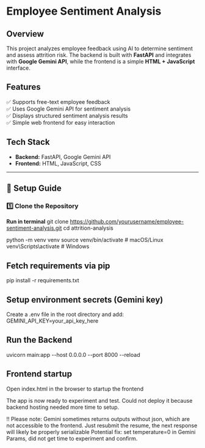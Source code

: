 # Employee Sentiment Analysis

## Overview
This project analyzes employee feedback using AI to determine sentiment and assess attrition risk. The backend is built with **FastAPI** and integrates with **Google Gemini API**, while the frontend is a simple **HTML + JavaScript** interface.

## Features
✅ Supports free-text employee feedback  
✅ Uses Google Gemini API for sentiment analysis  
✅ Displays structured sentiment analysis results  
✅ Simple web frontend for easy interaction  

## Tech Stack
- **Backend:** FastAPI, Google Gemini API  
- **Frontend:** HTML, JavaScript, CSS  

---

## 🚀 Setup Guide

### 1️⃣ Clone the Repository  
**Run in terminal**
git clone https://github.com/yourusername/employee-sentiment-analysis.git
cd attrition-analysis

python -m venv venv
source venv/bin/activate   # macOS/Linux
venv\Scripts\activate      # Windows

## Fetch requirements via pip
pip install -r requirements.txt 

## Setup environment secrets (Gemini key)
Create a .env file in the root directory and add:
GEMINI_API_KEY=your_api_key_here

##  Run the Backend
uvicorn main:app --host 0.0.0.0 --port 8000 --reload

## Frontend startup
Open index.html in the browser to startup the frontend


The app is now ready to experiment and test.
Could not deploy it because backend hosting needed more time to setup.
 
!! Please note:
Gemini sometimes returns outputs without json, which are not accessible to the frontend. Just resubmit the resume, the next response will likely be properly serializable
Potential fix: set temperature=0 in Gemini Params, did not get time to experiment and confirm.
